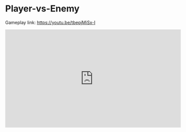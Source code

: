 # Player-vs-Enemy
Gameplay link: https://youtu.be/tbepjMiSx-I
<iframe width="560" height="315" src="https://www.youtube.com/embed/tbepjMiSx-I" title="YouTube video player" frameborder="0" allow="accelerometer; autoplay; clipboard-write; encrypted-media; gyroscope; picture-in-picture" allowfullscreen></iframe>
